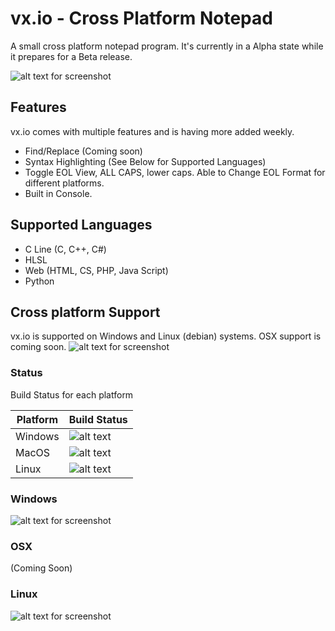 # vx.io - Cross Platform Notepad
A small cross platform notepad program. It's currently in a Alpha state while it prepares for a Beta release.

![alt text for screenshot][cover] 

## Features
vx.io comes with multiple features and is having more added weekly.

* Find/Replace (Coming soon)
* Syntax Highlighting (See Below for Supported Languages)
* Toggle EOL View, ALL CAPS, lower caps. Able to Change EOL Format for different platforms.
* Built in Console.

## Supported Languages
* C Line (C, C++, C#)
* HLSL
* Web (HTML, CS, PHP, Java Script)
* Python

## Cross platform Support
vx.io is supported on Windows and Linux (debian) systems. OSX support is coming soon.
![alt text for screenshot][scrnsht] 

### Status
Build Status for each platform

| Platform | Build Status                |
|----------|-----------------------------|
| Windows  | ![alt text][buildstatusWIN] |
| MacOS    | ![alt text][buildstatusMAC] |
| Linux    | ![alt text][buildstatusTUX] |

### Windows

![alt text for screenshot][winscrnsht]

### OSX

(Coming Soon)

### Linux

![alt text for screenshot][tuxscrnsht]


[buildstatusWIN]: https://img.shields.io/badge/build-passing-brightgreen.svg

[buildstatusMAC]: https://img.shields.io/badge/build-tbd-blue.svg

[buildstatusTUX]: https://img.shields.io/badge/build-passing-brightgreen.svg


[cover]: https://raw.githubusercontent.com/virte-c/vx.io/master/ref/scrnsht/cover.png

[scrnsht]: https://raw.githubusercontent.com/virte-c/vx.io/master/ref/scrnsht/scrnsht.png

[tuxscrnsht]: https://raw.githubusercontent.com/virte-c/vx.io/master/ref/scrnsht/linux.png

[winscrnsht]: https://raw.githubusercontent.com/virte-c/vx.io/master/ref/scrnsht/windows.png
